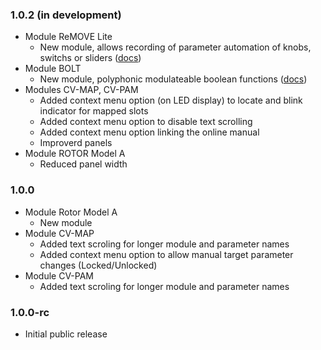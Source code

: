 ### 1.0.2 (in development)

- Module ReMOVE Lite
    - New module, allows recording of parameter automation of knobs, switchs or sliders ([docs](./docs/ReMove.md))
- Module BOLT
    - New module, polyphonic modulateable boolean functions ([docs](./docs/Bolt.md))
- Modules CV-MAP, CV-PAM
    - Added context menu option (on LED display) to locate and blink indicator for mapped slots
    - Added context menu option to disable text scrolling
    - Added context menu option linking the online manual
    - Improverd panels
- Module ROTOR Model A
    - Reduced panel width
    
### 1.0.0

- Module Rotor Model A
    - New module
- Module CV-MAP
    - Added text scroling for longer module and parameter names
    - Added context menu option to allow manual target parameter changes (Locked/Unlocked)
- Module CV-PAM
    - Added text scroling for longer module and parameter names

### 1.0.0-rc

- Initial public release